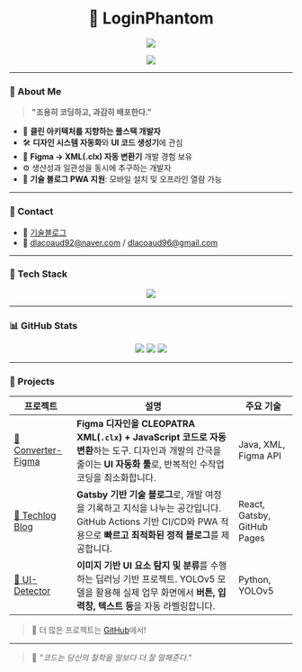 <h1 align="center">👻 LoginPhantom</h1>
<p align="center">
  <img src="https://readme-typing-svg.herokuapp.com/?lines=Code%20is%20my%20playground;%20Clean%20code%20is%20my%20style;&center=true&width=440&height=45">
</p>

<p align="center">
  <a href="https://logic-phantom.github.io/" target="_blank">
    <img src="https://img.shields.io/badge/Blog-%2312100E.svg?style=flat&logo=github&logoColor=white"/>
  </a>
</p>

---

### 👾 About Me

> **"조용히 코딩하고, 과감히 배포한다."**

- 🧭 **클린 아키텍처를 지향하는 풀스택 개발자**
- 🛠 **디자인 시스템 자동화**와 **UI 코드 생성기**에 관심
- 🎯 **Figma → XML(.clx) 자동 변환기** 개발 경험 보유
- ⚙️ 생산성과 일관성을 동시에 추구하는 개발자
- 📱 **기술 블로그 PWA 지원**: 모바일 설치 및 오프라인 열람 가능
---

### 🔗 Contact

- 📝 [기술블로그](https://logic-phantom.github.io/)
- 📧 dlacoaud92@naver.com / dlacoaud96@gmail.com

---

### 🧰 Tech Stack

<p align="center">
  <img src="https://skillicons.dev/icons?i=java,spring,js,ts,react,figma,python,html,css,git,github&perline=8" />
</p>

---

### 📊 GitHub Stats

<p align="center">
  <img src="https://github-profile-summary-cards.vercel.app/api/cards/repos-per-language?username=Logic-Phantom&theme=2077" />
  <img src="https://github-profile-summary-cards.vercel.app/api/cards/most-commit-language?username=Logic-Phantom&theme=2077" />
  <img src="https://github-readme-stats.vercel.app/api?username=Logic-Phantom&show_icons=true&theme=calm&hide_border=true&cache_seconds=1800" />
</p>



---

### 💼 Projects

| 프로젝트 | 설명 | 주요 기술 |
|----------|------|-----------|
| [🎨 Converter-Figma](https://github.com/LoginPhantom/Converter-Figma.git) | **Figma 디자인을 CLEOPATRA XML(`.clx`) + JavaScript 코드로 자동 변환**하는 도구. 디자인과 개발의 간극을 줄이는 **UI 자동화 툴**로, 반복적인 수작업 코딩을 최소화합니다. | Java, XML, Figma API |
| [📝 Techlog Blog](https://github.com/LoginPhantom/Techlog) | **Gatsby 기반 기술 블로그**로, 개발 여정을 기록하고 지식을 나누는 공간입니다. GitHub Actions 기반 CI/CD와 PWA 적용으로 **빠르고 최적화된 정적 블로그**를 제공합니다. | React, Gatsby, GitHub Pages |
| [🧠 UI-Detector](https://github.com/Logic-Phantom/UI-Detector) | **이미지 기반 UI 요소 탐지 및 분류**를 수행하는 딥러닝 기반 프로젝트. YOLOv5 모델을 활용해 실제 업무 화면에서 **버튼, 입력창, 텍스트 등**을 자동 라벨링합니다. | Python, YOLOv5 |

> 👀 더 많은 프로젝트는 [GitHub](https://github.com/LoginPhantom)에서!

---

> 💬 *"코드는 당신의 철학을 말보다 더 잘 말해준다."*
